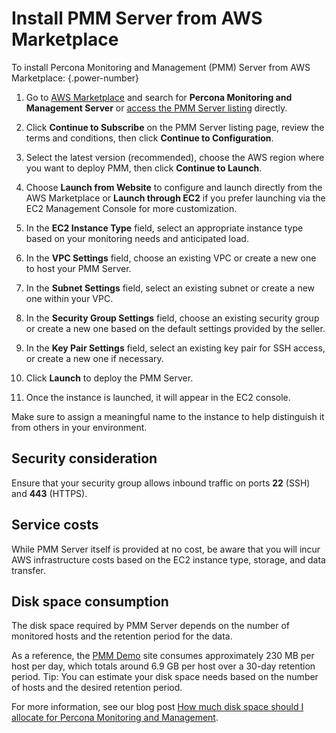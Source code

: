 # Install PMM Server from AWS Marketplace

To install Percona Monitoring and Management (PMM) Server from AWS Marketplace:
{.power-number}

1. Go to [AWS Marketplace](https://aws.amazon.com/marketplace) and search for **Percona Monitoring and Management Server** or [access the PMM Server listing](https://aws.amazon.com/marketplace/pp/prodview-uww55ejutsnom?sr=0-1&ref_=beagle&applicationId=AWSMPContessa) directly.

2. Click **Continue to Subscribe** on the PMM Server listing page, review the terms and conditions, then click **Continue to Configuration**.

3. Select the latest version (recommended), choose the AWS region where you want to deploy PMM, then click **Continue to Launch**.
4. Choose **Launch from Website** to configure and launch directly from the AWS Marketplace or **Launch through EC2** if you prefer launching via the EC2 Management Console for more customization.
5. In the **EC2 Instance Type** field, select an appropriate instance type based on your monitoring needs and anticipated load. 
6. In the **VPC Settings** field, choose an existing VPC or create a new one to host your PMM Server.
7. In the **Subnet Settings** field, select an existing subnet or create a new one within your VPC.
8. In the **Security Group Settings** field, choose an existing security group or create a new one based on the default settings provided by the seller.
9. In the **Key Pair Settings** field, select an existing key pair for SSH access, or create a new one if necessary.
10. Click **Launch** to deploy the PMM Server.
11. Once the instance is launched, it will appear in the EC2 console.

Make sure to assign a meaningful name to the instance to help distinguish it from others in your environment.

## Security consideration

Ensure that your security group allows inbound traffic on ports **22** (SSH) and **443** (HTTPS).

## Service costs

While PMM Server itself is provided at no cost, be aware that you will incur AWS infrastructure costs based on the EC2 instance type, storage, and data transfer.

## Disk space consumption

The disk space required by PMM Server depends on the number of monitored hosts and the retention period for the data.

As a reference, the [PMM Demo](https://pmmdemo.percona.com/) site consumes approximately 230 MB per host per day, which totals around 6.9 GB per host over a 30-day retention period.
Tip: You can estimate your disk space needs based on the number of hosts and the desired retention period.

For more information, see our blog post [How much disk space should I allocate for Percona Monitoring and Management](https://www.percona.com/blog/2017/05/04/how-much-disk-space-should-i-allocate-for-percona-monitoring-and-management/).
